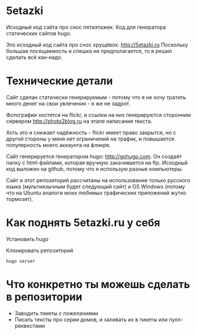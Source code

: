 # 5etazki
Исходный код сайта про снос пятиэтажек. Код для генератора статических сайтов hugo.

Это исходный код сайта про снос хрущёвок: http://5etazki.ru
Поскольку большая посещаемость и спешка не предполагается, то я решил сделать всё как-надо. 

# Технические детали

Сайт сделан статически генерируемым - потому что я не хочу тратить много денег на свои увлечения - я же не задрот.

Фотографии хостятся на flickr, и ссылки на них генерируются сторонним сервером http://photo2blog.ru на этапе написания текста.

Хоть это и снижает надёжность - flickr имеет право закрытся, но с другой стороны у меня нет ограничений на трафик, и повышается популярность моего аккаунта на фликре.

Сайт генерируется генератором hugo: http://gohugo.com. Он создаёт папку с html-файлами, которая вручную закачивается на ftp.
Исходный код выложен на github, потому что я использую разные компьютеры.

Сайт и этот репозиторий рассчитаны на использование только русского языка (мультиязычным будет следующий сайт) и OS Windows (потому что на Ubuntu аналоги моих любимых графических приложений жутко тормозят). 

# Как поднять 5etazki.ru у себя

Установить hugo

Клонировать репозиторий
```
hugo server
```

# Что конкретно ты можешь сделать в репозитории

* Заводить тикеты с пожеланиями
* Писать тексты про серии домов, и заливать их в тикеты или пулл-реквестами

